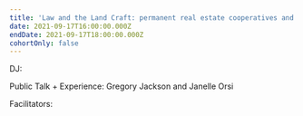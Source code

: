 ```yaml
---
title: 'Law and the Land Craft: permanent real estate cooperatives and the arts'
date: 2021-09-17T16:00:00.000Z
endDate: 2021-09-17T18:00:00.000Z
cohortOnly: false
---
```


DJ:

Public Talk + Experience: Gregory Jackson and Janelle Orsi

Facilitators:
